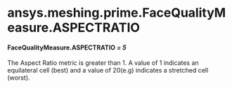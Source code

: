 <a id="ansys-meshing-prime-facequalitymeasure-aspectratio"></a>

# ansys.meshing.prime.FaceQualityMeasure.ASPECTRATIO

<a id="ansys.meshing.prime.FaceQualityMeasure.ASPECTRATIO"></a>

#### FaceQualityMeasure.ASPECTRATIO *= 5*

The Aspect Ratio metric is greater than 1. A value of 1 indicates an equilateral cell (best) and a value of 20(e.g) indicates a stretched cell (worst).

<!-- !! processed by numpydoc !! -->
